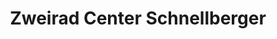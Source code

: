 ---
title: "Zweirad Center Schnellberger"
url: /schalchen/zweirad-center-schnellberger/
shop: Motorrad
---